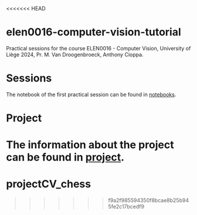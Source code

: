 <<<<<<< HEAD
# elen0016-computer-vision-tutorial

Practical sessions for the course ELEN0016 - Computer Vision, University of Liège 2024, Pr. M. Van Droogenbroeck, Anthony Cioppa.

# Sessions

The notebook of the first practical session can be found in [notebooks](notebooks/nb_linear.ipynb).

# Project

The information about the project can be found in [project](project/game_state.ipynb).
=======
# projectCV_chess
>>>>>>> f9a2f985594350f8bcae8b25b945fe2c17bcedf9

